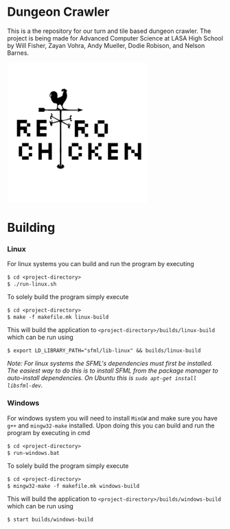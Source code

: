 # Dungeon Crawler

This is a the repository for our turn and tile based dungeon crawler. The project is being made for Advanced Computer Science at LASA High School by Will Fisher, Zayan Vohra, Andy Mueller, Dodie Robison, and Nelson Barnes.

![Retro Chicken](rclogo.PNG)

# Building
### Linux ###
For linux systems you can build and run the program by executing
```
$ cd <project-directory>
$ ./run-linux.sh
```
To solely build the program simply execute
```
$ cd <project-directory>
$ make -f makefile.mk linux-build
```
This will build the application to `<project-directory>/builds/linux-build` which can be run using
```
$ export LD_LIBRARY_PATH="sfml/lib-linux" && builds/linux-build
```
*Note: For linux systems the SFML's dependencies must first be installed. The easiest way to do this is to install SFML from the package manager to auto-install dependencies. On Ubuntu this is `sudo apt-get install libsfml-dev`.*

### Windows ###
For windows system you will need to install `MinGW` and make sure you have `g++` and `mingw32-make` installed. Upon doing this you can build and run the program by executing in cmd
```
$ cd <project-directory>
$ run-windows.bat
```
To solely build the program simply execute
```
$ cd <project-directory>
$ mingw32-make -f makefile.mk windows-build
```
This will build the application to `<project-directory>/builds/windows-build` which can be run using
```
$ start builds/windows-build
```
